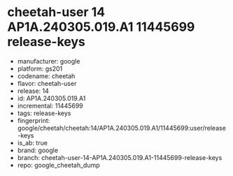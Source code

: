 # cheetah-user 14 AP1A.240305.019.A1 11445699 release-keys
- manufacturer: google
- platform: gs201
- codename: cheetah
- flavor: cheetah-user
- release: 14
- id: AP1A.240305.019.A1
- incremental: 11445699
- tags: release-keys
- fingerprint: google/cheetah/cheetah:14/AP1A.240305.019.A1/11445699:user/release-keys
- is_ab: true
- brand: google
- branch: cheetah-user-14-AP1A.240305.019.A1-11445699-release-keys
- repo: google_cheetah_dump
